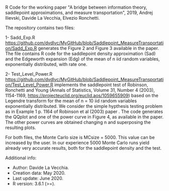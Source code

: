R Code for the working paper "A bridge between information theory, saddlepoint approximations,
and measure transportation", 2019, Andrej Ilievski, Davide La Vecchia, Elvezio Ronchetti.

The repository contains two files:

1- Sadd_Exp.R https://github.com/dvdlvc/MyGitHub/blob/Saddlepoint_MeasureTransportation/Sadd_Exp.R  generates the Figure 2 and 
Figure 3 available in the paper. The file contains R code for the saddlepoint density approximation (Sad) and the Edgeworth 
expansion (Edg) of the mean of n iid random variables, exponentially distributed, with rate one.

2- Test_Level_Power.R https://github.com/dvdlvc/MyGitHub/blob/Saddlepoint_MeasureTransportation/Test_Level_Power.R 
implements the saddlepoint test of Robinson, Ronchetti and Young (Annals of Statistics, Volume 31, Number 4 (2003), 1154-1169, 
https://projecteuclid.org/euclid.aos/1059655909) based on the Legendre transform for the mean 
of n = 10 iid random variables exponentially distributed. We consider the simple hypthesis testing problem as in Example 1 p. 
1164 of Robinson et al (2003) paper . The code generates the QQplot and one of the power curve in Figure 4, as available in 
the paper. The other power curves are obtained changing n and superposing the resulting plots.

For both files, the Monte Carlo size is MCsize = 5000. This value can be increased by the user. In our experience 5000 Monte 
Carlo runs yield already very accurate results, both for the saddlepoint density and the test. 

Additional info:

- Author: Davide La Vecchia.
- Creation data: May 2020. 
- Last update: June 2020. 
- R version: 3.6.1 (>=).
